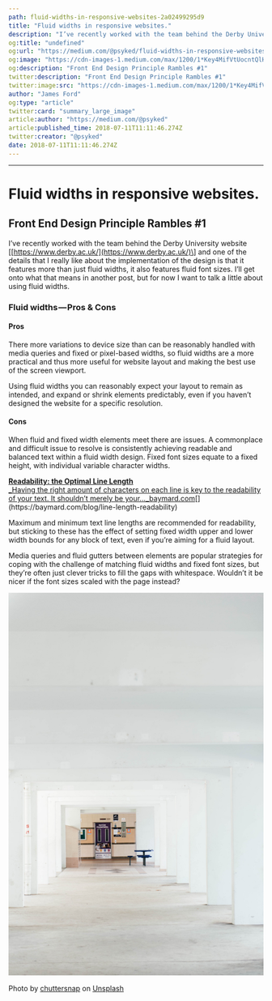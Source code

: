 ```yaml
---
path: fluid-widths-in-responsive-websites-2a02499295d9
title: "Fluid widths in responsive websites."
description: "I’ve recently worked with the team behind the Derby University website [https://www.derby.ac.uk/] and one of the details that I really like about the implementation of the design is that it features…"
og:title: "undefined"
og:url: "https://medium.com/@psyked/fluid-widths-in-responsive-websites-2a02499295d9"
og:image: "https://cdn-images-1.medium.com/max/1200/1*Key4MifVtUocntQlHnMM9g.jpeg"
og:description: "Front End Design Principle Rambles #1"
twitter:description: "Front End Design Principle Rambles #1"
twitter:image:src: "https://cdn-images-1.medium.com/max/1200/1*Key4MifVtUocntQlHnMM9g.jpeg"
author: "James Ford"
og:type: "article"
twitter:card: "summary_large_image"
article:author: "https://medium.com/@psyked"
article:published_time: 2018-07-11T11:11:46.274Z
twitter:creator: "@psyked"
date: 2018-07-11T11:11:46.274Z
---
```

---

# Fluid widths in responsive websites.

## Front End Design Principle Rambles #1

I’ve recently worked with the team behind the Derby University website \[[https://www.derby.ac.uk/](https://www.derby.ac.uk/)\] and one of the details that I really like about the implementation of the design is that it features more than just fluid widths, it also features fluid font sizes. I’ll get onto what that means in another post, but for now I want to talk a little about using fluid widths.

### Fluid widths — Pros & Cons

#### Pros

There more variations to device size than can be reasonably handled with media queries and fixed or pixel-based widths, so fluid widths are a more practical and thus more useful for website layout and making the best use of the screen viewport.

Using fluid widths you can reasonably expect your layout to remain as intended, and expand or shrink elements predictably, even if you haven’t designed the website for a specific resolution.

#### Cons

When fluid and fixed width elements meet there are issues. A commonplace and difficult issue to resolve is consistently achieving readable and balanced text within a fluid width design. Fixed font sizes equate to a fixed height, with individual variable character widths.

[**Readability: the Optimal Line Length**  
_Having the right amount of characters on each line is key to the readability of your text. It shouldn’t merely be your…_baymard.com](https://baymard.com/blog/line-length-readability "https://baymard.com/blog/line-length-readability")[](https://baymard.com/blog/line-length-readability)

Maximum and minimum text line lengths are recommended for readability, but sticking to these has the effect of setting fixed width upper and lower width bounds for any block of text, even if you’re aiming for a fluid layout.

Media queries and fluid gutters between elements are popular strategies for coping with the challenge of matching fluid widths and fixed font sizes, but they’re often just clever tricks to fill the gaps with whitespace. Wouldn’t it be nicer if the font sizes scaled with the page instead?

![](1*Key4MifVtUocntQlHnMM9g.jpeg)

Photo by [chuttersnap](https://unsplash.com/photos/xjZl9zm6Sds?utm_source=unsplash&utm_medium=referral&utm_content=creditCopyText) on [Unsplash](https://unsplash.com/search/photos/whitespace?utm_source=unsplash&utm_medium=referral&utm_content=creditCopyText)
